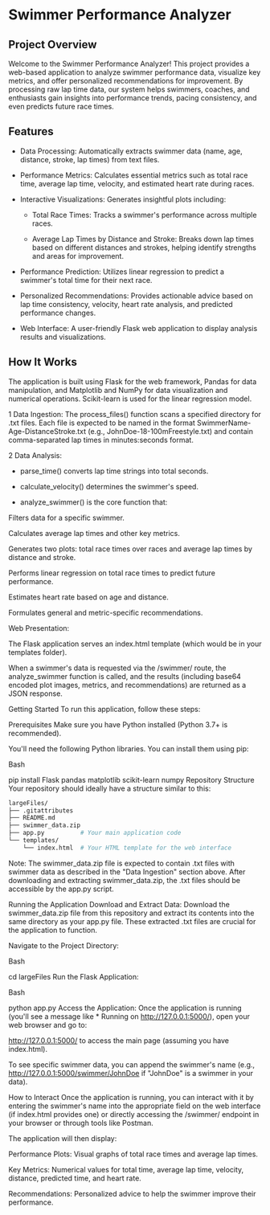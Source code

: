 # Swimmer Performance Analyzer
## Project Overview


Welcome to the Swimmer Performance Analyzer! This project provides a web-based application to analyze swimmer performance data, visualize key metrics, and offer personalized recommendations for improvement. By processing raw lap time data, our system helps swimmers, coaches, and enthusiasts gain insights into performance trends, pacing consistency, and even predicts future race times.

## Features
* Data Processing: Automatically extracts swimmer data (name, age, distance, stroke, lap times) from text files.

* Performance Metrics: Calculates essential metrics such as total race time, average lap time, velocity, and estimated heart rate during races.

* Interactive Visualizations: Generates insightful plots including:

    * Total Race Times: Tracks a swimmer's performance across multiple races.

    * Average Lap Times by Distance and Stroke: Breaks down lap times based on different distances and strokes, helping identify strengths and areas for improvement.

* Performance Prediction: Utilizes linear regression to predict a swimmer's total time for their next race.

* Personalized Recommendations: Provides actionable advice based on lap time consistency, velocity, heart rate analysis, and predicted performance changes.

* Web Interface: A user-friendly Flask web application to display analysis results and visualizations.

## How It Works
The application is built using Flask for the web framework, Pandas for data manipulation, and Matplotlib and NumPy for data visualization and numerical operations. Scikit-learn is used for the linear regression model.

1 Data Ingestion: The process_files() function scans a specified directory for .txt files. Each file is expected to be named in the format SwimmerName-Age-DistanceStroke.txt (e.g., JohnDoe-18-100mFreestyle.txt) and contain comma-separated lap times in minutes:seconds format.

2 Data Analysis:

   - parse_time() converts lap time strings into total seconds.

   - calculate_velocity() determines the swimmer's speed.

   - analyze_swimmer() is the core function that:

Filters data for a specific swimmer.

Calculates average lap times and other key metrics.

Generates two plots: total race times over races and average lap times by distance and stroke.

Performs linear regression on total race times to predict future performance.

Estimates heart rate based on age and distance.

Formulates general and metric-specific recommendations.

Web Presentation:

The Flask application serves an index.html template (which would be in your templates folder).

When a swimmer's data is requested via the /swimmer/<name> route, the analyze_swimmer function is called, and the results (including base64 encoded plot images, metrics, and recommendations) are returned as a JSON response.

Getting Started
To run this application, follow these steps:

Prerequisites
Make sure you have Python installed (Python 3.7+ is recommended).

You'll need the following Python libraries. You can install them using pip:

Bash

pip install Flask pandas matplotlib scikit-learn numpy
Repository Structure
Your repository should ideally have a structure similar to this:

```bash
largeFiles/
├── .gitattributes
├── README.md
├── swimmer_data.zip
├── app.py          # Your main application code
└── templates/
    └── index.html  # Your HTML template for the web interface
```
Note: The swimmer_data.zip file is expected to contain .txt files with swimmer data as described in the "Data Ingestion" section above. After downloading and extracting swimmer_data.zip, the .txt files should be accessible by the app.py script.

Running the Application
Download and Extract Data: Download the swimmer_data.zip file from this repository and extract its contents into the same directory as your app.py file. These extracted .txt files are crucial for the application to function.

Navigate to the Project Directory:

Bash

cd largeFiles
Run the Flask Application:

Bash

python app.py
Access the Application: Once the application is running (you'll see a message like * Running on http://127.0.0.1:5000/), open your web browser and go to:

http://127.0.0.1:5000/ to access the main page (assuming you have index.html).

To see specific swimmer data, you can append the swimmer's name (e.g., http://127.0.0.1:5000/swimmer/JohnDoe if "JohnDoe" is a swimmer in your data).

How to Interact
Once the application is running, you can interact with it by entering the swimmer's name into the appropriate field on the web interface (if index.html provides one) or directly accessing the /swimmer/<name> endpoint in your browser or through tools like Postman.

The application will then display:

Performance Plots: Visual graphs of total race times and average lap times.

Key Metrics: Numerical values for total time, average lap time, velocity, distance, predicted time, and heart rate.

Recommendations: Personalized advice to help the swimmer improve their performance.
